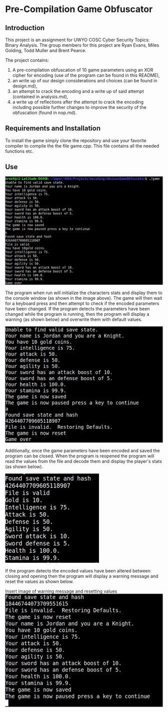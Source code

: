 # Pre-Compilation Game Obfuscator

## Introduction

This project is an assignment for UWYO COSC Cyber Security Topics: Binary Analysis. The group members for this project
are Ryan Evans, Miles Golding, Todd Muller and Brent Pearce.

The project contains:

1. A pre-compilation obfuscation of 10 game parameters using an XOR cipher for encoding (use of the program can be found
in this README),
2. an write up of our design considerations and choices (can be found in design.md),
3. an attempt to crack the encoding and a write up of said attempt (contained in analysis.md),
4. a write up of reflections after the attempt to crack the encoding including possible further changes to improve the
security of the obfuscation (found in nop.md).  

## Requirements and Installation

To install the game simply clone the repository and use your favorite compiler to compile the the file game.cpp. This
file contains all the needed functions etc.

## Use

![Game at Startup](https://github.com/BrentPearce/obviousGameObfuscator/blob/master/resources/initialAndSave.png)

The program when run will initialize the characters stats and display them to the console window (as shown in the image
above). The game will then wait for a keyboard press and then attempt to check if the encoded parameters have been
changed. If the program detects the parameters have been changed while the program is running, then the program will
display a warning (as shown below) and overwrite them with default values.


![Runtime Tamper warning](https://github.com/BrentPearce/obviousGameObfuscator/blob/master/resources/runtimeTamper.png)

Additionally, once the game parameters have been encoded and saved the program can be closed. When the program is
reopened the program will read the values from the file and decode them and display the player's stats (as shown below).

![Decoded from file](https://github.com/BrentPearce/obviousGameObfuscator/blob/master/resources/loadedFromFile.png)

If the program detects the encoded values have been altered between closing and opening then the program will display a
warning message and reset the values as shown below.

Insert image of warning message and resetting values
![Loaded tampered file](https://github.com/BrentPearce/obviousGameObfuscator/blob/master/resources/loadTampered.png)
